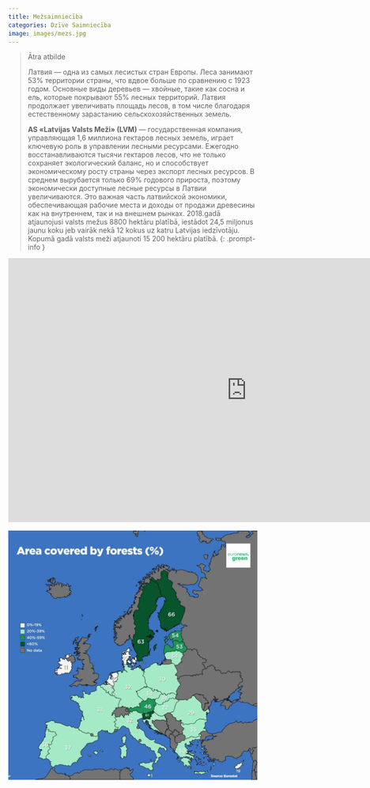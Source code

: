 ```yaml
---
title: Mežsaimniecība
categories: Dzīve Saimniecība
image: images/mezs.jpg
---
```

> Ātra atbilde
> 
> Латвия — одна из самых лесистых стран Европы. Леса занимают 53% территории страны, что вдвое больше по сравнению с 1923 годом. Основные виды деревьев — хвойные, такие как сосна и ель, которые покрывают 55% лесных территорий. Латвия продолжает увеличивать площадь лесов, в том числе благодаря естественному зарастанию сельскохозяйственных земель.
> 
> **AS «Latvijas Valsts Meži» (LVM)** — государственная компания, управляющая 1,6 миллиона гектаров лесных земель, играет ключевую роль в управлении лесными ресурсами. Ежегодно восстанавливаются тысячи гектаров лесов, что не только сохраняет экологический баланс, но и способствует экономическому росту страны через экспорт лесных ресурсов. В среднем вырубается только 69% годового прироста, поэтому экономически доступные лесные ресурсы в Латвии увеличиваются. Это важная часть латвийской экономики, обеспечивающая рабочие места и доходы от продажи древесины как на внутреннем, так и на внешнем рынках.
> 2018.gadā atjaunojusi valsts mežus 8800 hektāru platībā, iestādot 24,5 miljonus jaunu koku jeb vairāk nekā 12 kokus uz katru Latvijas iedzīvotāju. Kopumā gadā valsts meži atjaunoti 15 200 hektāru platībā.
{: .prompt-info }

<iframe width="964" height="534" src="https://ec.europa.eu/eurostat/statistics-explained/index.php?action=statexp-dc-display&title=Forests,_forestry_and_logging" scrolling="no" frameborder="0"></iframe>


![](/images/eurostat.png)



